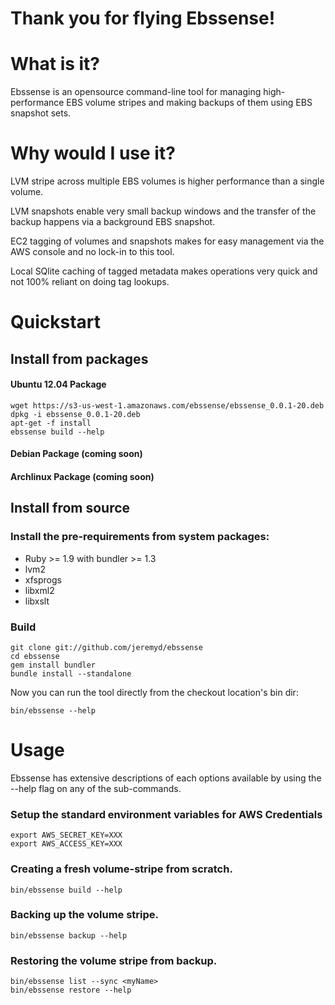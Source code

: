 # Thank you for flying Ebssense!

# What is it?

Ebssense is an opensource command-line tool for managing high-performance EBS volume stripes and making backups of them using EBS snapshot sets.

# Why would I use it?

LVM stripe across multiple EBS volumes is higher performance than a single volume.

LVM snapshots enable very small backup windows and the transfer of the backup happens via a background EBS snapshot.

EC2 tagging of volumes and snapshots makes for easy management via the AWS console and no lock-in to this tool.

Local SQlite caching of tagged metadata makes operations very quick and not 100% reliant on doing tag lookups.

# Quickstart

## Install from packages

#### Ubuntu 12.04 Package

    wget https://s3-us-west-1.amazonaws.com/ebssense/ebssense_0.0.1-20.deb
    dpkg -i ebssense_0.0.1-20.deb
    apt-get -f install
    ebssense build --help

#### Debian Package (coming soon)
#### Archlinux Package (coming soon)

## Install from source

### Install the pre-requirements from system packages:

- Ruby >= 1.9 with bundler >= 1.3
- lvm2
- xfsprogs
- libxml2
- libxslt

### Build

    git clone git://github.com/jeremyd/ebssense
    cd ebssense
    gem install bundler
    bundle install --standalone

Now you can run the tool directly from the checkout location's bin dir:

    bin/ebssense --help

# Usage

Ebssense has extensive descriptions of each options available by using the --help flag on any of the sub-commands.

### Setup the standard environment variables for AWS Credentials

    export AWS_SECRET_KEY=XXX
    export AWS_ACCESS_KEY=XXX

### Creating a fresh volume-stripe from scratch.

    bin/ebssense build --help

### Backing up the volume stripe.

    bin/ebssense backup --help

### Restoring the volume stripe from backup.

    bin/ebssense list --sync <myName>
    bin/ebssense restore --help
